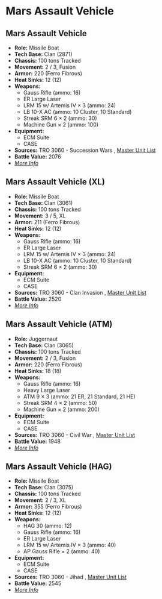 # Mars Assault Vehicle 

## Mars Assault Vehicle 

- **Role:** Missile Boat 
- **Tech Base:** Clan (2871) 
- **Chassis:** 100 tons Tracked 
- **Movement:** 2 / 3, Fusion 
- **Armor:** 220 (Ferro Fibrous) 
- **Heat Sinks:** 12 (12) 
- **Weapons:** 
  - Gauss Rifle (ammo: 16) 
  - ER Large Laser 
  - LRM 15 w/ Artemis IV × 3 (ammo: 24) 
  - LB 10-X AC (ammo: 10 Cluster, 10 Standard) 
  - Streak SRM 6 × 2 (ammo: 30) 
  - Machine Gun × 2 (ammo: 100) 
- **Equipment:** 
  - ECM Suite 
  - CASE 
- **Sources:** TRO 3060 - Succession Wars , [Master Unit List](http://masterunitlist.info/Unit/Details/2082) 
- **Battle Value:** 2076 
- [*More Info*](mars_assault_vehicle/mars_assault_vehicle.md) 

## Mars Assault Vehicle (XL) 

- **Role:** Missile Boat 
- **Tech Base:** Clan (3061) 
- **Chassis:** 100 tons Tracked 
- **Movement:** 3 / 5, XL 
- **Armor:** 211 (Ferro Fibrous) 
- **Heat Sinks:** 12 (12) 
- **Weapons:** 
  - Gauss Rifle (ammo: 16) 
  - ER Large Laser 
  - LRM 15 w/ Artemis IV × 3 (ammo: 24) 
  - LB 10-X AC (ammo: 10 Cluster, 10 Standard) 
  - Streak SRM 6 × 2 (ammo: 30) 
- **Equipment:** 
  - ECM Suite 
  - CASE 
- **Sources:** TRO 3060 - Clan Invasion , [Master Unit List](http://masterunitlist.info/Unit/Details/2083) 
- **Battle Value:** 2520 
- [*More Info*](mars_assault_vehicle/mars_assault_vehicle_xl.md) 

## Mars Assault Vehicle (ATM) 

- **Role:** Juggernaut 
- **Tech Base:** Clan (3065) 
- **Chassis:** 100 tons Tracked 
- **Movement:** 2 / 3, Fusion 
- **Armor:** 220 (Ferro Fibrous) 
- **Heat Sinks:** 18 (18) 
- **Weapons:** 
  - Gauss Rifle (ammo: 16) 
  - Heavy Large Laser 
  - ATM 9 × 3 (ammo: 21 ER, 21 Standard, 21 HE) 
  - Streak SRM 4 × 2 (ammo: 50) 
  - Machine Gun × 2 (ammo: 200) 
- **Equipment:** 
  - ECM Suite 
  - CASE 
- **Sources:** TRO 3060 - Civil War , [Master Unit List](http://masterunitlist.info/Unit/Details/2080) 
- **Battle Value:** 1948 
- [*More Info*](mars_assault_vehicle/mars_assault_vehicle_atm.md) 

## Mars Assault Vehicle (HAG) 

- **Role:** Missile Boat 
- **Tech Base:** Clan (3075) 
- **Chassis:** 100 tons Tracked 
- **Movement:** 2 / 3, XL 
- **Armor:** 355 (Ferro Fibrous) 
- **Heat Sinks:** 12 (12) 
- **Weapons:** 
  - HAG 30 (ammo: 12) 
  - Gauss Rifle (ammo: 16) 
  - ER Large Laser 
  - LRM 15 w/ Artemis IV × 3 (ammo: 40) 
  - AP Gauss Rifle × 2 (ammo: 40) 
- **Equipment:** 
  - ECM Suite 
  - CASE 
- **Sources:** TRO 3060 - Jihad , [Master Unit List](http://masterunitlist.info/Unit/Details/2081) 
- **Battle Value:** 2545 
- [*More Info*](mars_assault_vehicle/mars_assault_vehicle_hag.md) 

